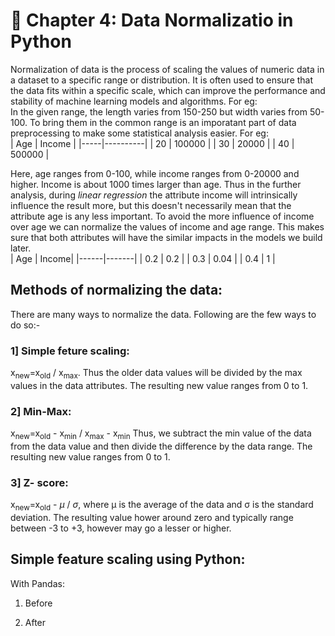 # 🌟 Chapter 4: Data Normalizatio in Python
Normalization of data is the process of scaling the values of numeric data in a dataset to a specific range or distribution. It is often used to ensure that the data fits within a specific scale, which can improve the performance and stability of machine learning models and algorithms. For eg:  
In the given range, the length varies from 150-250 but width varies from 50-100. To bring them in the common range is an imporatant part of data preprocessing to make some statistical analysis easier. For eg:  
| Age | Income   |
|-----|----------|
| 20  | 100000   |
| 30  | 20000    |
| 40  | 500000   |

Here, age ranges from 0-100, while income ranges from 0-20000 and higher. Income is about 1000 times larger than age. Thus in the further analysis, during _linear regression_ the attribute income will intrinsically influence the result more, but this doesn't necessarily mean that the attribute age is any less important. To avoid the more influence of income over age we can normalize the values of income and age range. This makes sure that both attributes will have the similar impacts in the models we build later.  
| Age  | Income|
|------|-------|
| 0.2  |  0.2  |
| 0.3  |  0.04 |
| 0.4  |   1   |

## Methods of normalizing the data:  
There are many ways to normalize the data. Following are the few ways to do so:-  

### 1] Simple feture scaling:
 x<sub>new</sub>=x<sub>old</sub> / x<sub>max</sub>. Thus the older data values will be divided by the max values in the data attributes. The resulting new value ranges from 0 to 1.  

### 2] Min-Max:
 x<sub>new</sub>=x<sub>old</sub> - x<sub>min</sub> / x<sub>max</sub> - x<sub>min</sub> Thus, we subtract the min value of the data from the data value and then divide the difference by the data range. The resulting new value ranges from 0 to 1.  

### 3] Z- score:
 x<sub>new</sub>=x<sub>old</sub> - _μ_ / _σ_, where μ is the average of the data and σ is the standard deviation. The resulting value hower around zero and typically range between -3 to +3, however may go a lesser or higher.  

## Simple feature scaling using Python:

With Pandas:
1) Before

2) After
